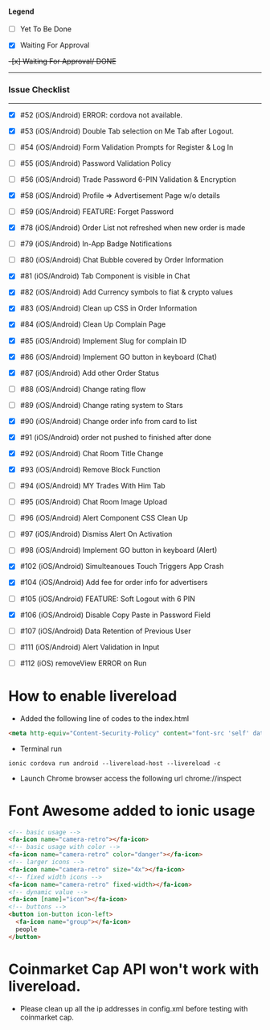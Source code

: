 
#### Legend
- [ ] Yet To Be Done

- [x] Waiting For Approval

~~-[x] Waiting For Approval/ DONE~~

---------------------

### Issue Checklist 

---------------------

- [x] #52 (iOS/Android) ERROR: cordova not available.
- [x] #53 (iOS/Android) Double Tab selection on Me Tab after Logout. 
- [ ] #54 (iOS/Android) Form Validation Prompts for Register & Log In
- [ ] #55 (iOS/Android) Password Validation Policy 
- [ ] #56 (iOS/Android) Trade Password 6-PIN Validation & Encryption
- [x] #58 (iOS/Android) Profile => Advertisement Page w/o details
- [ ] #59 (iOS/Android) FEATURE: Forget Password
- [x] #78 (iOS/Android) Order List not refreshed when new order is made
- [ ] #79 (iOS/Android) In-App Badge Notifications 
- [ ] #80 (iOS/Android) Chat Bubble covered by Order Information
- [x] #81 (iOS/Android) Tab Component is visible in Chat
- [x] #82 (iOS/Android) Add Currency symbols to fiat & crypto values
- [x] #83 (iOS/Android) Clean up CSS in Order Information
- [x] #84 (iOS/Android) Clean Up Complain Page
- [x] #85 (iOS/Android) Implement Slug for complain ID
- [x] #86 (iOS/Android) Implement GO button in keyboard (Chat)
- [x] #87 (iOS/Android) Add other Order Status 
- [ ] #88 (iOS/Android) Change rating flow
- [ ] #89 (iOS/Android) Change rating system to Stars
- [x] #90 (iOS/Android) Change order info from card to list
- [x] #91 (iOS/Android) order not pushed to finished after done
- [x] #92 (iOS/Android) Chat Room Title Change
- [x] #93 (iOS/Android) Remove Block Function
- [ ] #94 (iOS/Android) MY Trades With Him Tab
- [ ] #95 (iOS/Android) Chat Room Image Upload
- [ ] #96 (iOS/Android) Alert Component CSS Clean Up
- [ ] #97 (iOS/Android) Dismiss Alert On Activation
- [ ] #98 (iOS/Android) Implement GO button in keyboard (Alert)
- [x] #102 (iOS/Android) Simulteanoues Touch Triggers App Crash
- [x] #104 (iOS/Android) Add fee for order info for advertisers
- [ ] #105 (iOS/Android) FEATURE: Soft Logout with 6 PIN
- [x] #106 (iOS/Android) Disable Copy Paste in Password Field
- [ ] #107 (iOS/Android) Data Retention of Previous User
- [ ] #111 (iOS/Android) Alert Validation in Input
- [ ] #112 (iOS) removeView ERROR on Run



# How to enable livereload
* Added the following line of codes to the index.html
```html
<meta http-equiv="Content-Security-Policy" content="font-src 'self' data:; img-src * data:; default-src gap://ready file://* *; script-src 'self' 'unsafe-inline' 'unsafe-eval' * ; style-src 'self' 'unsafe-inline' *">
```
* Terminal run 
```
ionic cordova run android --livereload-host --livereload -c
```
* Launch Chrome browser access the following url chrome://inspect

# Font Awesome added to ionic usage
```html
<!-- basic usage -->
<fa-icon name="camera-retro"></fa-icon>
<!-- basic usage with color -->
<fa-icon name="camera-retro" color="danger"></fa-icon>
<!-- larger icons -->
<fa-icon name="camera-retro" size="4x"></fa-icon>
<!-- fixed width icons -->
<fa-icon name="camera-retro" fixed-width></fa-icon>
<!-- dynamic value -->
<fa-icon [name]="icon"></fa-icon>
<!-- buttons -->
<button ion-button icon-left>
  <fa-icon name="group"></fa-icon>
  people
</button>
```

# Coinmarket Cap API won't work with livereload.
* Please clean up all the ip addresses in config.xml before testing with coinmarket cap.
